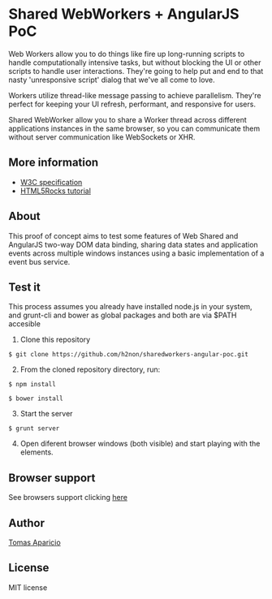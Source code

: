# Shared WebWorkers + AngularJS PoC

Web Workers allow you to do things like fire up long-running scripts to handle computationally intensive tasks, but without blocking the UI or other scripts to handle user interactions. They're going to help put and end to that nasty 'unresponsive script' dialog that we've all come to love.

Workers utilize thread-like message passing to achieve parallelism. They're perfect for keeping your UI refresh, performant, and responsive for users.

Shared WebWorker allow you to share a Worker thread across different applications instances in the same browser, so you can communicate them without server communication like WebSockets or XHR.

## More information

- [W3C specification](http://www.w3.org/TR/workers)
- [HTML5Rocks tutorial](http://www.html5rocks.com/en/tutorials/workers/basics/) 

## About

This proof of concept aims to test some features of Web Shared and AngularJS two-way DOM data binding, sharing data states and application events across multiple windows instances using a basic implementation of a event bus service.

## Test it

This process assumes you already have installed node.js in your system, and grunt-cli and bower as global packages and both are via $PATH accesible

1. Clone this repository

  ```
  $ git clone https://github.com/h2non/sharedworkers-angular-poc.git
  ```

2. From the cloned repository directory, run:

  ```
  $ npm install
  ```

  ```
  $ bower install
  ```

3. Start the server

  ```
  $ grunt server
  ```

4. Open diferent browser windows (both visible) and start playing with the elements.

## Browser support

See browsers support clicking [here](http://caniuse.com/sharedworkers)

## Author

[Tomas Aparicio](https://github.com/h2non)

## License

MIT license
